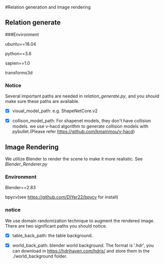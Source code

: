 #Relation generation and Image rendering

## Relation generate 
###Environment

ubuntu==18.04

python==3.6

sapien==1.0

transforms3d

### Notice
Several important paths are needed in *relation_generate.py*, and you should make 
sure these paths are available.

-[x] visual_model_path:  e.g. ShapeNetCore.v2

-[x] collison_model_path: For shapenet models, they don't have collision models.
we use v-hacd algorithm to generate collision models with pybullet.(Please refer https://github.com/kmammou/v-hacd)


## Image Rendering
We utilize Blender to render the scene to make it more realistic. See *Blender_Renderer.py*

### Environment 
Blender==2.83

bpycv(see https://github.com/DIYer22/bpycv for install)

### notice
We use domain randomization technique to augment the rendered image. There are two significant
paths you should notice.

-[x] table_back_path: the table background.

-[x] world_back_path: blender world background. The format is '.hdr', you can download in https://hdrihaven.com/hdris/ and
store them in the ./world_background folder.